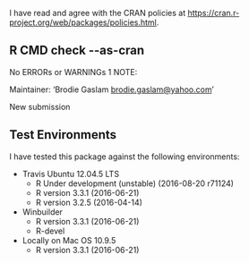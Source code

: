 I have read and agree with the CRAN policies at <https://cran.r-project.org/web/packages/policies.html>.

## R CMD check --as-cran

No ERRORs or WARNINGs
1 NOTE:

Maintainer: ‘Brodie Gaslam <brodie.gaslam@yahoo.com>’

New submission

## Test Environments

I have tested this package against the following environments:

* Travis Ubuntu 12.04.5 LTS
    * R Under development (unstable) (2016-08-20 r71124)
    * R version 3.3.1 (2016-06-21)
    * R version 3.2.5 (2016-04-14)
* Winbuilder
    * R version 3.3.1 (2016-06-21)
    * R-devel
* Locally on Mac OS 10.9.5
    * R version 3.3.1 (2016-06-21)

